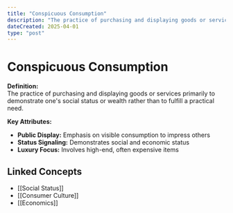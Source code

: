 ```yaml
---
title: "Conspicuous Consumption"
description: "The practice of purchasing and displaying goods or services primarily to demonstrate one's social status or wealth rather than to fulfill a practical need."
dateCreated: 2025-04-01
type: "post"
---
```


# Conspicuous Consumption

**Definition:**  
The practice of purchasing and displaying goods or services primarily to demonstrate one's social status or wealth rather than to fulfill a practical need.

**Key Attributes:**  
- **Public Display:** Emphasis on visible consumption to impress others  
- **Status Signaling:** Demonstrates social and economic status  
- **Luxury Focus:** Involves high-end, often expensive items

## Linked Concepts
- [[Social Status]]
- [[Consumer Culture]]
- [[Economics]]
